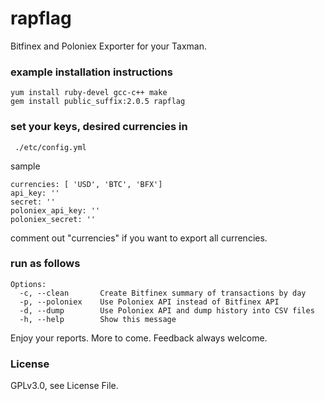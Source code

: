 # rapflag
Bitfinex and Poloniex Exporter for your Taxman.

### example installation instructions
```
yum install ruby-devel gcc-c++ make
gem install public_suffix:2.0.5 rapflag
```

### set your keys, desired currencies in
```
 ./etc/config.yml
```
sample
```
currencies: [ 'USD', 'BTC', 'BFX']
api_key: ''
secret: ''
poloniex_api_key: ''
poloniex_secret: ''
```
comment out "currencies" if you want to export all currencies.
### run as follows
```
Options:
  -c, --clean       Create Bitfinex summary of transactions by day
  -p, --poloniex    Use Poloniex API instead of Bitfinex API
  -d, --dump        Use Poloniex API and dump history into CSV files
  -h, --help        Show this message
```
Enjoy your reports. More to come. Feedback always welcome.

### License
GPLv3.0, see License File.
